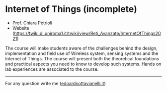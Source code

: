 # Internet of Things (incomplete)

- Prof. Chiara Petrioli
- Website (https://twiki.di.uniroma1.it/twiki/view/Reti_Avanzate/InternetOfThings2021)

The course will make students aware of the challenges behind the design, implementation and field use of Wireless system, sensing systems and the Internet of Things. The course will present both the theoretical foundations and practical aspects you need to know to develop such systems. Hands on lab experiences are associated to the course.

---------

For any question write me ([edoardoottavianelli.it](https://www.edoardoottavianelli.it/))
